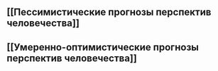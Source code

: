## [[Пессимистические прогнозы перспектив человечества]]  
## [[Умеренно-оптимистические прогнозы перспектив человечества]] 